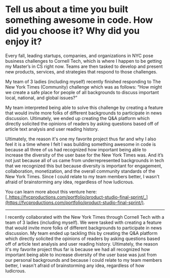 # Tell us about a time you built something awesome in code. How did you choose it? Why did you enjoy it?

Every fall, leading startups, companies, and organizations in NYC pose business challenges to Cornell Tech, which is where I happen to be getting my Master’s in CS right now. Teams are then tasked to develop and present new products, services, and strategies that respond to those challenges.

My team of 3 ladies (including myself) recently finished responding to The New York Times (Community) challenge which was as follows: “How might we create a safe place for people of all backgrounds to discuss important local, national, and global issues?”

My team interpreted being able to solve this challenge by creating a feature that would invite more folks of different backgrounds to participate in news discussion. Ultimately, we ended up creating the Q&A platform which directly solicited the opinions of readers by asking questions based off of article text analysis and user reading history.

Ultimately, the reason it's one my favorite project thus far and why I also feel it is a time where I felt I was building something awesome in code is because all three of us had recognized how important being able to increase the diversity of the user base for the New York Times was. And it’s not just because all of us came from underrepresented backgrounds in tech that we recognized this but because diversity is important for engagement, collaboration, monetization, and the overall community standards of the New York Times. Since I could relate to my team members better, I wasn't afraid of brainstorming any idea, regardless of how ludicrous.

You can learn more about this venture here: [_https://fvcproductions.com/portfolio/product-studio-final-sprint/_](https://fvcproductions.com/portfolio/product-studio-final-sprint/).

---

I recently collaborated with the New York Times through Cornell Tech with a team of 3 ladies (including myself). We were tasked with creating a feature that would invite more folks of different backgrounds to participate in news discussion. My team ended up tackling this by creating the Q&A platform which directly solicited the opinions of readers by asking questions based off of article text analysis and user reading history. Ultimately, the reason it's my favorite project thus far is because we had all recognized how important being able to increase diversity of the user base was just from our personal backgrounds and because I could relate to my team members better, I wasn't afraid of brainstorming any idea, regardless of how ludicrous.